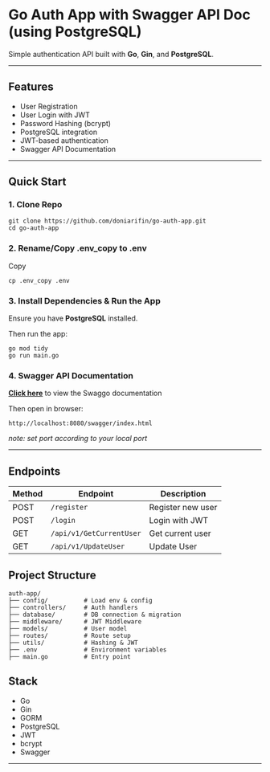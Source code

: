 # Go Auth App with Swagger API Doc (using PostgreSQL)

Simple authentication API built with **Go**, **Gin**, and **PostgreSQL**.

---

## Features

- User Registration
- User Login with JWT
- Password Hashing (bcrypt)
- PostgreSQL integration
- JWT-based authentication
- Swagger API Documentation

---

## Quick Start

### 1. Clone Repo

```
git clone https://github.com/doniarifin/go-auth-app.git
cd go-auth-app
```

### 2. Rename/Copy .env_copy to .env

Copy

```
cp .env_copy .env
```

### 3. Install Dependencies & Run the App

Ensure you have **PostgreSQL** installed.

Then run the app:

```
go mod tidy
go run main.go
```

### 4. Swagger API Documentation

<!-- Ensure you have **Swagger** installed. -->

**[Click here](https://github.com/swaggo/swag)** to view the Swaggo documentation

Then open in browser:

```
http://localhost:8080/swagger/index.html
```

_note: set port according to your local port_

---

## Endpoints

| Method | Endpoint                 | Description       |
| ------ | ------------------------ | ----------------- |
| POST   | `/register`              | Register new user |
| POST   | `/login`                 | Login with JWT    |
| GET    | `/api/v1/GetCurrentUser` | Get current user  |
| GET    | `/api/v1/UpdateUser`     | Update User       |

## Project Structure

```
auth-app/
├── config/          # Load env & config
├── controllers/     # Auth handlers
├── database/        # DB connection & migration
├── middleware/      # JWT Middleware
├── models/          # User model
├── routes/          # Route setup
├── utils/           # Hashing & JWT
├── .env             # Environment variables
├── main.go          # Entry point
```

## Stack

- Go
- Gin
- GORM
- PostgreSQL
- JWT
- bcrypt
- Swagger

---
